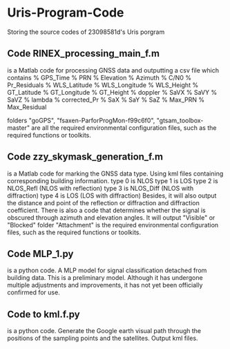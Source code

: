 # Uris-Program-Code
Storing the source codes of 23098581d's Uris porgram

## Code RINEX_processing_main_f.m 
is a Matlab code for processing GNSS data and outputting a csv file which contains 
% GPS_Time
% PRN
% Elevation
% Azimuth
% C/N0
% Pr_Residuals
% WLS_Latitude
% WLS_Longitude
% WLS_Height
% GT_Latitude
% GT_Longitude
% GT_Height
% doppler
% SaVX
% SaVY
% SaVZ
% lambda
% corrected_Pr
% SaX
% SaY
% SaZ
% Max_PRN
% Max_Residual

folders "goGPS", "fsaxen-ParforProgMon-f99c6f0", "gtsam_toolbox-master" are all the required environmental configuration files, such as the required functions or toolkits.

## Code zzy_skymask_generation_f.m
is a Matlab code for marking the GNSS data type. Using kml files containing corresponding building information.
type 0 is NLOS
type 1 is LOS
type 2 is NLOS_Refl (NLOS with reflection)
type 3 is NLOS_Diff (NLOS with diffraction)
type 4 is LOS (LOS with diffraction)
Besides, it will also output the distance and point of the reflection or diffraction and diffraction coefficient.
There is also a code that determines whether the signal is obscured through azimuth and elevation angles. It will output "Visible" or "Blocked"
folder "Attachment" is the required environmental configuration files, such as the required functions or toolkits.

## Code MLP_1.py
is a python code. A MLP model for signal classification detached from building data.
This is a preliminary model. Although it has undergone multiple adjustments and improvements, it has not yet been officially confirmed for use.

## Code to kml.f.py
is a python code. Generate the Google earth visual path through the positions of the sampling points and the satellites. Output kml files.
